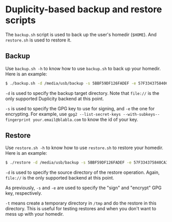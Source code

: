 # Duplicity-based backup and restore scripts

The `backup.sh` script is used to back up the user's homedir (`$HOME`). And
`restore.sh` is used to restore it.

## Backup

Use `backup.sh -h` to know how to use `backup.sh` to back up your homedir.
Here is an example:

```bash
$ ./backup.sh -d /media/usb/backup -s 5BBF59DF126FADEF -e 57F334375840CA38 -v
```

`-d` is used to specify the backup target directory. Note that `file://` is the
only supported Duplicity backend at this point.

`-s` is used to specify the GPG key to use for signing, and `-e` the one for
encrypting. For example, use `gpg2 --list-secret-keys
--with-subkeys--fingerprint your.email@blabla.com` to know the id of your key.

## Restore

Use `restore.sh -h` to know how to use `restore.sh` to restore your homedir.
Here is an example:

```bash
$ ./restore -d /media/usb/backup -s 5BBF59DF126FADEF -e 57F334375840CA38 -t -v
```

`-d` is used to specify the source directory of the restore operation. Again,
`file://` is the only supported backend at this point.

As previously, `-s` and `-e` are used to specify the "sign" and "encrypt" GPG
key, respectively.

`-t` means create a temporary directory in `/tmp` and do the restore in this
directory. This is useful for testing restores and when you don't want to mess
up with your homedir.
